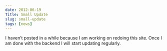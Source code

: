 ```yaml
---
date: 2012-06-19
Title: Small Update
slug: small-update
tags: [news]
---
```


I haven’t posted in a while because I am working on redoing this site. Once I am done with the backend I will start updating regularly.
